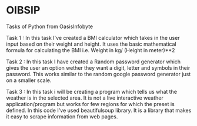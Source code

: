 # OIBSIP
Tasks of Python from OasisInfobyte

Task 1 : In this task I've created a BMI calculator which takes in the user input based on their weight and height. 
It uses the basic mathematical formula for calculating the BMI i.e.         Weight in kg/ (Height in meter)**2

Task 2 : In this task I have created a Random password generator which gives the user an option wether they want a digit, letter and symbols in 
their password. This works similar to the random google password generator just on a smaller scale.

Task 3 : In this task i will be creating a program which tells us what the weather is in the selected area. It is not a live interactive 
weather application/program but works for few regions for which the preset is defined.
In this code I've used beautifulsoup library. It is a library that makes it easy to scrape information from web pages.
